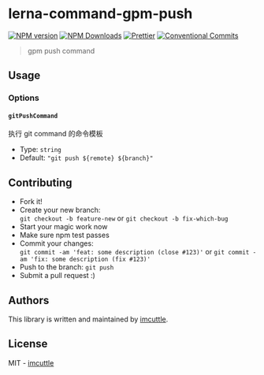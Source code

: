 # lerna-command-gpm-push

[![NPM version](https://img.shields.io/npm/v/lerna-command-gpm-push.svg?style=flat-square)](https://www.npmjs.com/package/lerna-command-gpm-push)
[![NPM Downloads](https://img.shields.io/npm/dm/lerna-command-gpm-push.svg?style=flat-square&maxAge=43200)](https://www.npmjs.com/package/lerna-command-gpm-push)
[![Prettier](https://img.shields.io/badge/code_style-prettier-ff69b4.svg?style=flat-square)](https://prettier.io/)
[![Conventional Commits](https://img.shields.io/badge/Conventional%20Commits-1.0.0-yellow.svg?style=flat-square)](https://conventionalcommits.org)

> gpm push command

## Usage

### Options

#### `gitPushCommand`

执行 git command 的命令模板

- Type: `string`
- Default: `"git push ${remote} ${branch}"`

## Contributing

- Fork it!
- Create your new branch:  
  `git checkout -b feature-new` or `git checkout -b fix-which-bug`
- Start your magic work now
- Make sure npm test passes
- Commit your changes:  
  `git commit -am 'feat: some description (close #123)'` or `git commit -am 'fix: some description (fix #123)'`
- Push to the branch: `git push`
- Submit a pull request :)

## Authors

This library is written and maintained by [imcuttle](mailto:imcuttle@163.com).

## License

MIT - [imcuttle](mailto:imcuttle@163.com)
